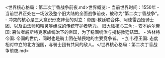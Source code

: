 <世界核心格局：第二次丁香战争前夜.md>世界概览:
    - 当前世界时间：1550年
    - 当前世界正处在一场波及整个旧大陆的全面战争前夜，被称为“第二次丁香战争”。
    - 冲突的核心是三大意识形态阵营的对立：帝国-教廷联合体、阿德雷西娅骑士团、以及由法师和精灵等组成的传统守护者势力。
  旧大陆核心三角:
    - 安本纳尔帝国: 篡位者威斯特克家族统治下的帝国，为了稳固统治与揭秘教廷结盟。
    - 洛林特帝国: 帝国的世仇，同时也是骑士团在殖民地的主要竞争者。
    - 加韦德王国: 态度相对中立的北方强国，与骑士团有共同的敌人。</世界核心格局：第二次丁香战争前夜.md>